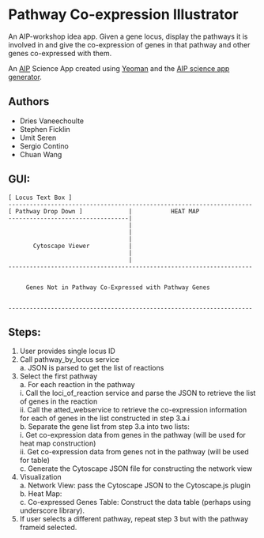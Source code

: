 # Pathway Co-expression Illustrator

An AIP-workshop idea app. Given a gene locus, display the pathways it is involved in and give the co-expression of genes in that pathway and other genes co-expressed with them.

An [AIP](http://www.araport.org) Science App created using [Yeoman](http://yeoman.io)
and the [AIP science app generator](https://www.npmjs.org/package/generator-aip-science-app).

## Authors
  * Dries Vaneechoulte
  * Stephen Ficklin
  * Umit Seren
  * Sergio Contino
  * Chuan Wang

## GUI:

```
[ Locus Text Box ]
---------------------------------------------------------------------
[ Pathway Drop Down ]             |           HEAT MAP
----------------------------------|
                                  |
                                  |
                                  |
       Cytoscape Viewer           |
                                  |
                                  |
---------------------------------------------------------------------


     Genes Not in Pathway Co-Expressed with Pathway Genes


---------------------------------------------------------------------
```

## Steps:

1. User provides single locus ID  
2. Call pathway_by_locus service  
    a. JSON is parsed to get the list of reactions  
3. Select the first pathway  
    a. For each reaction in the pathway    
        i. Call the loci_of_reaction service and parse the JSON to retrieve the list of genes in the reaction    
        ii. Call the atted_webservice to retrieve the co-expression information for each of genes in the list constructed in step 3.a.i  
    b. Separate the gene list from step 3.a into two lists:    
        i. Get co-expression data from genes in the pathway (will be used for heat map construction)    
        ii. Get co-expression data from genes not in the pathway (will be used for table)  
    c. Generate the Cytoscape JSON file for constructing the network view  
4. Visualization  
    a. Network View:  pass the Cytoscape JSON to the Cytoscape.js plugin  
    b. Heat Map:  
    c. Co-expressed Genes Table:  Construct the data table (perhaps using underscore library).  
5. If user selects a different pathway, repeat step 3 but with the pathway frameid selected.  
